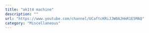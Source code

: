 ```yaml
---
title: "ak1t4 machine"
description: ""
url: "https://www.youtube.com/channel/UCaftcKRiJJW0AJHmR1E5MAQ"
category: "Miscellaneous"
---
```

